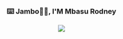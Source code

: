 <!-- markdownlint-disable MD033 MD041 -->
<p align="center">
  <h3 align="center">⌨️ Jambo👋👋, I'M Mbasu Rodney</h3>
</p>
  
<p align="center">
  <img src="https://readme-typing-svg.demolab.com/?lines=Always+versatile;Computer+scientist;Full+stack+developer;From+Nairobi+Kenya&font=Fira%20Code&center=true&width=380&height=50&duration=4000&pause=1000">
</p>


</p>
<!-- markdownlint-enable MD033 -->
